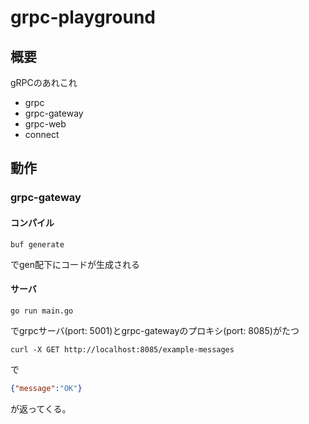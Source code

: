 # grpc-playground
## 概要
gRPCのあれこれ
- grpc
- grpc-gateway
- grpc-web
- connect

## 動作
### grpc-gateway
#### コンパイル
```shell
buf generate
```
でgen配下にコードが生成される

#### サーバ
```shell
go run main.go
```
でgrpcサーバ(port: 5001)とgrpc-gatewayのプロキシ(port: 8085)がたつ

```shell
curl -X GET http://localhost:8085/example-messages
```

で
```json
{"message":"OK"}
```
が返ってくる。
